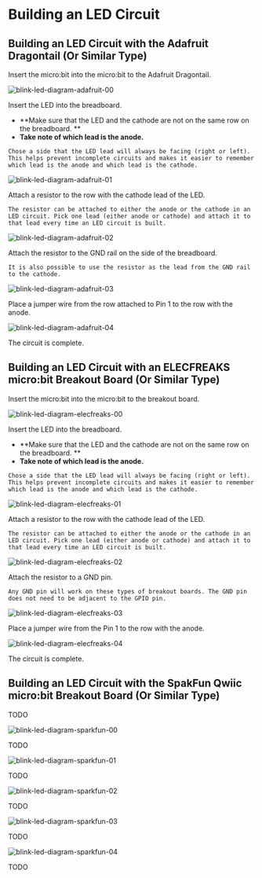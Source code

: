 # Building an LED Circuit



## Building an LED Circuit with the Adafruit Dragontail (Or Similar Type)

Insert the micro:bit into the micro:bit to the Adafruit Dragontail.

![blink-led-diagram-adafruit-00](assets/blink-led-diagram-adafruit-00.png)

Insert the LED into the breadboard. 

- **Make sure that the LED and the cathode are not on the same row on the breadboard. **
- **Take note of which lead is the anode.**

```{tip}
Chose a side that the LED lead will always be facing (right or left). This helps prevent incomplete circuits and makes it easier to remember which lead is the anode and which lead is the cathode. 
```



![blink-led-diagram-adafruit-01](assets/blink-led-diagram-adafruit-01.png)

Attach a resistor to the row with the cathode lead of the LED.

```{note}
The resistor can be attached to either the anode or the cathode in an LED circuit. Pick one lead (either anode or cathode) and attach it to that lead every time an LED circuit is built. 
```



![blink-led-diagram-adafruit-02](assets/blink-led-diagram-adafruit-02.png)

Attach the resistor to the GND rail on the side of the breadboard.

```{note}
It is also possible to use the resistor as the lead from the GND rail to the cathode.
```



![blink-led-diagram-adafruit-03](assets/blink-led-diagram-adafruit-03.png)

Place a jumper wire from the row attached to Pin 1 to the row with the anode.

![blink-led-diagram-adafruit-04](assets/blink-led-diagram-adafruit-04.png)

The circuit is complete.



## Building an LED Circuit with an ELECFREAKS micro:bit Breakout Board (Or Similar Type)

Insert the micro:bit into the micro:bit to the breakout board.

![blink-led-diagram-elecfreaks-00](assets/blink-led-diagram-elecfreaks-00.png)

Insert the LED into the breadboard. 

- **Make sure that the LED and the cathode are not on the same row on the breadboard. **
- **Take note of which lead is the anode.**

```{tip}
Chose a side that the LED lead will always be facing (right or left). This helps prevent incomplete circuits and makes it easier to remember which lead is the anode and which lead is the cathode. 
```



![blink-led-diagram-elecfreaks-01](assets/blink-led-diagram-elecfreaks-01.png)

Attach a resistor to the row with the cathode lead of the LED.

```{note}
The resistor can be attached to either the anode or the cathode in an LED circuit. Pick one lead (either anode or cathode) and attach it to that lead every time an LED circuit is built. 
```

![blink-led-diagram-elecfreaks-02](assets/blink-led-diagram-elecfreaks-02.png)

Attach the resistor to a GND pin.

```{note}
Any GND pin will work on these types of breakout boards. The GND pin does not need to be adjacent to the GPIO pin.
```



![blink-led-diagram-elecfreaks-03](assets/blink-led-diagram-elecfreaks-03.png)

Place a jumper wire from the Pin 1 to the row with the anode.

![blink-led-diagram-elecfreaks-04](assets/blink-led-diagram-elecfreaks-04.png)

The circuit is complete.

## Building an LED Circuit with the SpakFun Qwiic micro:bit Breakout Board (Or Similar Type)

TODO

![blink-led-diagram-sparkfun-00](assets/blink-led-diagram-sparkfun-00.png)

TODO

![blink-led-diagram-sparkfun-01](assets/blink-led-diagram-sparkfun-01.png)

TODO

![blink-led-diagram-sparkfun-02](assets/blink-led-diagram-sparkfun-02.png)

TODO

![blink-led-diagram-sparkfun-03](assets/blink-led-diagram-sparkfun-03.png)

TODO

![blink-led-diagram-sparkfun-04](assets/blink-led-diagram-sparkfun-04.png)

TODO
